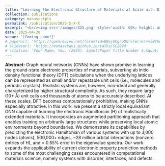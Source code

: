 ```yaml
---
title: "Learning the Electronic Structure of Materials at Scale with Distributed Graph Neural Networks"
collection: publications
category: manuscripts
permalink: /publication/2025-X-X-X
excerpt: "<br/><img src='/images/X25.png' style='width: 60%; height: auto;'>>"
date: 2025-04-20
venue: '[Coming soon!]'
# paperurl: 'https://openreview.net/forum?id=WGejWCgrpD&referrer=%5Bthe%20profile%20of%20Manasa%20Kaniselvan%5D(%2Fprofile%3Fid%3D~Manasa_Kaniselvan1)'
# slidesurl: 'https://manasakani.github.io/talks/SC2024'
# citation: 'Your Name, You. (2024). &quot;Paper Title Number 3.&quot; <i>GitHub Journal of Bugs</i>. 1(3).'
---
```


**Abstract:** Graph neural networks (GNNs) have shown promise in learning the ground-state electronic properties of materials, subverting ab initio density functional theory (DFT) calculations when the underlying lattices can be represented as small and/or repeatable unit cells (i.e., molecules and periodic crystals). Realistic systems are, however, non-ideal and generally characterized by higher structural complexity. As such, they require large (10+ Å) unit cells and thousands of atoms to be accurately described. At these scales, DFT becomes computationally prohibitive, making GNNs especially attractive. In this work, we present a strictly local equivariant GNN capable of learning the electronic Hamiltonian (H) of realistically extended materials. It incorporates an augmented partitioning approach that enables training on arbitrarily large structures while preserving local atomic environments beyond boundaries. We demonstrate its capabilities by predicting the electronic Hamiltonian of various systems with up to 3,000 nodes (atoms), 500,000+ edges, ~28 million orbital interactions (nonzero entries of H), and < 0.55% error in the eigenvalue spectra. Our work expands the applicability of current electronic property prediction methods to some of the most challenging cases encountered in computational materials science, namely systems with disorder, interfaces, and defects.


<!-- ![Coverage](https://manasakani.github.io/images/sccrossbar.png) -->
